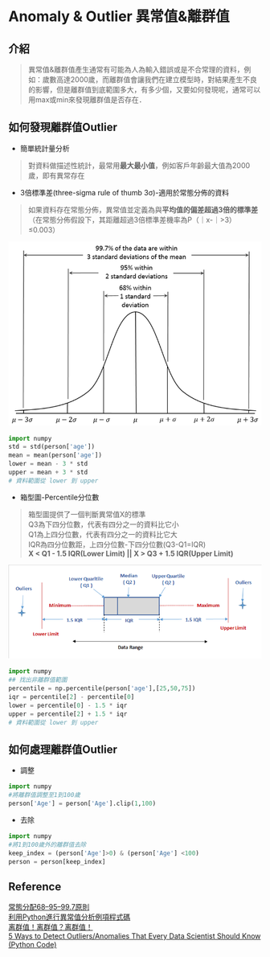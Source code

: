 # Anomaly & Outlier 異常值&離群值
## 介紹
> 異常值&離群值產生通常有可能為人為輸入錯誤或是不合常理的資料，例如：歲數高達2000歲，而離群值會讓我們在建立模型時，對結果產生不良的影響，但是離群值到底範圍多大，有多少個，又要如何發現呢，通常可以用max或min來發現離群值是否存在．

## 如何發現離群值Outlier
* 簡單統計量分析
> 對資料做描述性統計，最常用**最大最小值**，例如客戶年齡最大值為2000歲，即有異常存在

* 3倍標準差(three-sigma rule of thumb 3σ)-適用於常態分佈的資料
> 如果資料存在常態分佈，異常值並定義為與**平均值的偏差超過3倍的標準差**（在常態分佈假設下，其距離超過3倍標準差機率為P（｜x-｜>3）≤0.003）
<p>
<img src="Empirical_Rule.PNG">

```python
import numpy
std = std(person['age'])
mean = mean(person['age'])
lower = mean - 3 * std
upper = mean + 3 * std
# 資料範圍從 lower 到 upper
```

* 箱型圖-Percentile分位數
> 箱型圖提供了一個判斷異常值X的標準
> <br>Q3為下四分位數，代表有四分之一的資料比它小
> <br>Q1為上四分位數，代表有四分之一的資料比它大
> <br>IQR為四分位數距，上四分位數-下四分位數(Q3-Q1=IQR)
> <br>**X < Q1 - 1.5 IQR(Lower Limit) || X > Q3 + 1.5 IQR(Upper Limit)**
<p><img src="BoxPlot-Outliers.png">
<p>

```python
import numpy
## 找出非離群值範圍
percentile = np.percentile(person['age'],[25,50,75])
iqr = percentile[2] - percentile[0]
lower = percentile[0] - 1.5 * iqr
upper = percentile[2] + 1.5 * iqr
# 資料範圍從 lower 到 upper
```


## 如何處理離群值Outlier
* 調整
```python
import numpy
#將離群值調整至1到100歲
person['Age'] = person['Age'].clip(1,100)
```
* 去除
```python
import numpy
#將1到100歲外的離群值去除
keep_index = (person['Age']>0) & (person['Age'] <100)
person = person[keep_index]
```



## Reference
[常態分配68–95–99.7原則](https://zh.wikipedia.org/wiki/68–95–99.7原則)
<br>[利用Python進行異常值分析例項程式碼](https://codertw.com/程式語言/362405/)
<br>[离群值！离群值？离群值！](https://zhuanlan.zhihu.com/p/33468998)
<br>[5 Ways to Detect Outliers/Anomalies That Every Data Scientist Should Know (Python Code)](https://towardsdatascience.com/5-ways-to-detect-outliers-that-every-data-scientist-should-know-python-code-70a54335a623?mkt_tok=eyJpIjoiT1RJNU1XWTVPV0ppWm1KbSIsInQiOiI2K2ZqQlhpNlVlWEpQSGs0bHNYRklUT0hsaDJFbzU5VGgwYnZzYVpkMTVzNlhJaEdudEQ2VFFyMnA2UlBVaWRmbkU0TElNV0Z1dWRvQytuT1RnMWprWk5PdmZNSDZuNmlpTUdIRXNIc2dPZVdIUFdrbVJMUGpCNlZ5NzYyZmZoUyJ9&fbclid=IwAR2TRFfv1UOLF0zOMMwNdvCENMi8xnItR4x3gdl91D6Q20f1tz6Ix3ZNhoc)
